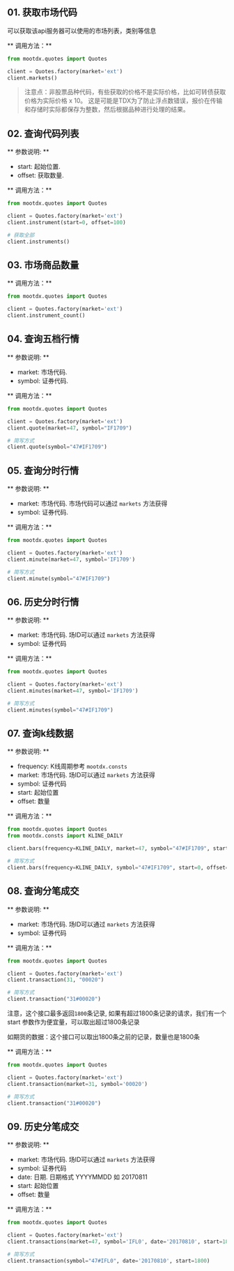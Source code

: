 ## 01. 获取市场代码

可以获取该api服务器可以使用的市场列表，类别等信息

** 调用方法：**
```python
from mootdx.quotes import Quotes

client = Quotes.factory(market='ext')
client.markets()

```

> 注意点：非股票品种代码，有些获取的价格不是实际价格，比如可转债获取价格为实际价格 x 10。
> 这是可能是TDX为了防止浮点数错误，报价在传输和存储时实际都保存为整数，然后根据品种进行处理的结果。


## 02. 查询代码列表

** 参数说明: **

 - start: 起始位置.
 - offset: 获取数量.

** 调用方法：**
```python
from mootdx.quotes import Quotes

client = Quotes.factory(market='ext')
client.instrument(start=0, offset=100)

# 获取全部
client.instruments()
```

## 03. 市场商品数量

** 调用方法：**
```python
from mootdx.quotes import Quotes

client = Quotes.factory(market='ext')
client.instrument_count()

```

## 04. 查询五档行情

** 参数说明: **

 - market: 市场代码.
 - symbol: 证券代码.

** 调用方法：**
```python
from mootdx.quotes import Quotes

client = Quotes.factory(market='ext')
client.quote(market=47, symbol="IF1709")

# 简写方式
client.quote(symbol="47#IF1709")
```

## 05. 查询分时行情

** 参数说明: **

 - market: 市场代码. 市场代码可以通过 `markets` 方法获得
 - symbol: 证券代码.

** 调用方法：**
```python
from mootdx.quotes import Quotes

client = Quotes.factory(market='ext')
client.minute(market=47, symbol='IF1709')

# 简写方式
client.minute(symbol="47#IF1709")
```

## 06. 历史分时行情

** 参数说明: **

 - market: 市场代码. 场ID可以通过 `markets` 方法获得
 - symbol: 证券代码

** 调用方法：**
```python
from mootdx.quotes import Quotes

client = Quotes.factory(market='ext')
client.minutes(market=47, symbol='IF1709')

# 简写方式
client.minutes(symbol="47#IF1709")
```

## 07. 查询k线数据

** 参数说明: **

 - frequency: K线周期参考 `mootdx.consts`
 - market: 市场代码. 场ID可以通过 `markets` 方法获得
 - symbol: 证券代码
 - start: 起始位置
 - offset: 数量

** 调用方法：**
```python
from mootdx.quotes import Quotes
from mootdx.consts import KLINE_DAILY

client.bars(frequency=KLINE_DAILY, market=47, symbol="47#IF1709", start=0, offset=100)

# 简写方式
client.bars(frequency=KLINE_DAILY, symbol="47#IF1709", start=0, offset=100)
```

## 08. 查询分笔成交

** 参数说明: **

 - market: 市场代码. 场ID可以通过 `markets` 方法获得
 - symbol: 证券代码

** 调用方法：**
```python
from mootdx.quotes import Quotes

client = Quotes.factory(market='ext')
client.transaction(31, "00020")

# 简写方式
client.transaction("31#00020")
```

注意，这个接口最多返回`1800`条记录, 如果有超过1800条记录的请求，我们有一个start 参数作为便宜量，可以取出超过1800条记录

如期货的数据：这个接口可以取出1800条之前的记录，数量也是1800条

** 调用方法：**
```python
from mootdx.quotes import Quotes

client = Quotes.factory(market='ext')
client.transaction(market=31, symbol='00020')

# 简写方式
client.transaction("31#00020")
```

## 09. 历史分笔成交

** 参数说明: **

- market: 市场代码. 场ID可以通过 `markets` 方法获得
- symbol: 证券代码
- date: 日期. 日期格式 YYYYMMDD 如 20170811
- start: 起始位置
- offset: 数量

** 调用方法：**
```python
from mootdx.quotes import Quotes

client = Quotes.factory(market='ext')
client.transactions(market=47, symbol='IFL0', date='20170810', start=1800)

# 简写方式
client.transaction(symbol="47#IFL0", date='20170810', start=1800)
```

